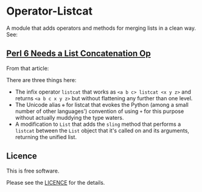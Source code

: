 # Operator-Listcat

A module that adds operators and methods for merging lists
in a clean way. See:

## [Perl 6 Needs a List Concatenation Op](http://ajs.github.io/tools/perl-6-list-concat-op/)

From that article:

There are three things here:

* The infix operator `listcat` that works as `<a b c> listcat <x y z>` and
  returns `<a b c x y z>` but without flattening any further than one level.
* The Unicode alias `⊕` for listcat that evokes the Python (among a small
  number of other languages') convention of using
  `+` for this purpose without actually muddying the type waters.
* A modification to `List` that adds the `sling` method that performs
  a `listcat` between the `List` object that it's called on and its
  arguments, returning the unified list.

## Licence

This is free software.

Please see the [LICENCE](LICENSE.md) for the details.
